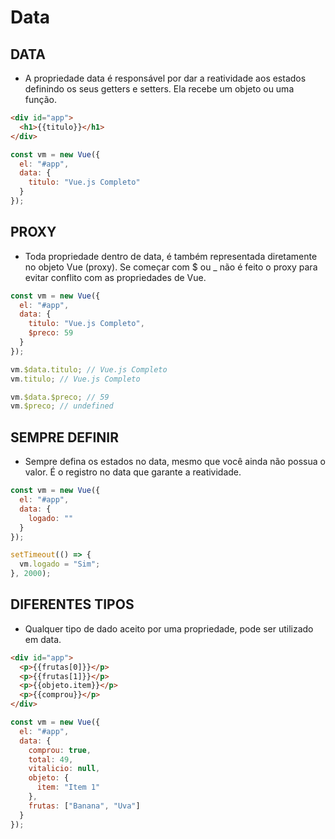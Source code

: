 # Data

## DATA

* A propriedade data é responsável por dar a reatividade aos estados definindo os seus getters e setters. Ela recebe um objeto ou uma função.

~~~html
<div id="app">
  <h1>{{titulo}}</h1>
</div>
~~~

~~~javascript
const vm = new Vue({
  el: "#app",
  data: {
    titulo: "Vue.js Completo"
  }
});
~~~

## PROXY

* Toda propriedade dentro de data, é também representada diretamente no objeto Vue (proxy). Se começar com $ ou _ não é feito o proxy para evitar conflito com as propriedades de Vue.

~~~javascript
const vm = new Vue({
  el: "#app",
  data: {
    titulo: "Vue.js Completo",
    $preco: 59
  }
});

vm.$data.titulo; // Vue.js Completo
vm.titulo; // Vue.js Completo

vm.$data.$preco; // 59
vm.$preco; // undefined
~~~

## SEMPRE DEFINIR

* Sempre defina os estados no data, mesmo que você ainda não possua o valor. É o registro no data que garante a reatividade.

~~~javascript
const vm = new Vue({
  el: "#app",
  data: {
    logado: ""
  }
});

setTimeout(() => {
  vm.logado = "Sim";
}, 2000);
~~~

## DIFERENTES TIPOS

* Qualquer tipo de dado aceito por uma propriedade, pode ser utilizado em data.

~~~html
<div id="app">
  <p>{{frutas[0]}}</p>
  <p>{{frutas[1]}}</p>
  <p>{{objeto.item}}</p>
  <p>{{comprou}}</p>
</div>
~~~

~~~javascript
const vm = new Vue({
  el: "#app",
  data: {
    comprou: true,
    total: 49,
    vitalicio: null,
    objeto: {
      item: "Item 1"
    },
    frutas: ["Banana", "Uva"]
  }
});
~~~

